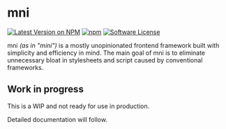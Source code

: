 # mni
[![Latest Version on NPM](https://img.shields.io/npm/v/mni.svg?style=flat-square)](https://npmjs.com/package/mni)
[![npm](https://img.shields.io/npm/dt/mni.svg?style=flat-square)](https://www.npmjs.com/package/mni)
[![Software License](https://img.shields.io/npm/l/mni.svg?style=flat-square)](LICENSE)

mni _(as in "mini")_ is a mostly unopinionated frontend framework built with simplicity and efficiency in mind. The main goal of mni is to eliminate unnecessary bloat in stylesheets and script caused by conventional frameworks.

## Work in progress

This is a WIP and not ready for use in production.

Detailed documentation will follow. 